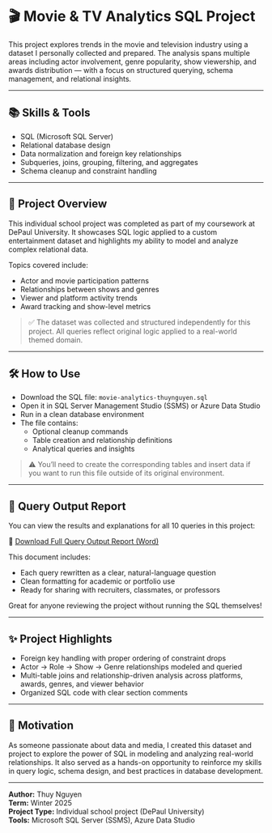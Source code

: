# 🎬 Movie & TV Analytics SQL Project

This project explores trends in the movie and television industry using a dataset I personally collected and prepared. The analysis spans multiple areas including actor involvement, genre popularity, show viewership, and awards distribution — with a focus on structured querying, schema management, and relational insights.

---

## 📚 Skills & Tools
- SQL (Microsoft SQL Server)
- Relational database design
- Data normalization and foreign key relationships
- Subqueries, joins, grouping, filtering, and aggregates
- Schema cleanup and constraint handling

---

## 📁 Project Overview

This individual school project was completed as part of my coursework at DePaul University. It showcases SQL logic applied to a custom entertainment dataset and highlights my ability to model and analyze complex relational data.

Topics covered include:
- Actor and movie participation patterns
- Relationships between shows and genres
- Viewer and platform activity trends
- Award tracking and show-level metrics

> ✅ The dataset was collected and structured independently for this project. All queries reflect original logic applied to a real-world themed domain.

---

## 🛠️ How to Use
- Download the SQL file: `movie-analytics-thuynguyen.sql`
- Open it in SQL Server Management Studio (SSMS) or Azure Data Studio
- Run in a clean database environment
- The file contains:
  - Optional cleanup commands
  - Table creation and relationship definitions
  - Analytical queries and insights

> ⚠️ You’ll need to create the corresponding tables and insert data if you want to run this file outside of its original environment.

---

## 📄 Query Output Report

You can view the results and explanations for all 10 queries in this project:

📎 [Download Full Query Output Report (Word)](./Movie%20TV%20SQL%20output.docx)

This document includes:
- Each query rewritten as a clear, natural-language question
- Clean formatting for academic or portfolio use
- Ready for sharing with recruiters, classmates, or professors

Great for anyone reviewing the project without running the SQL themselves!

--- 

## ✨ Project Highlights
- Foreign key handling with proper ordering of constraint drops
- Actor → Role → Show → Genre relationships modeled and queried
- Multi-table joins and relationship-driven analysis across platforms, awards, genres, and viewer behavior
- Organized SQL code with clear section comments

---

## 📌 Motivation

As someone passionate about data and media, I created this dataset and project to explore the power of SQL in modeling and analyzing real-world relationships. It also served as a hands-on opportunity to reinforce my skills in query logic, schema design, and best practices in database development.

---

**Author:** Thuy Nguyen  
**Term:** Winter 2025  
**Project Type:** Individual school project (DePaul University)  
**Tools:** Microsoft SQL Server (SSMS), Azure Data Studio  
